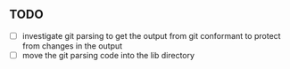 

## TODO

- [ ] investigate git parsing to get the output from git conformant to protect from changes in the output
- [ ] move the git parsing code into the lib directory
